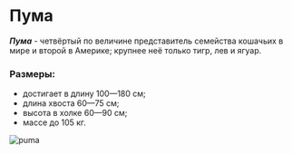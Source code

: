 # Пума
_**Пума**_ - четвёртый по величине представитель семейства кошачьих в мире и второй в Америке; крупнее неё только тигр, лев и ягуар. 

### Размеры:
- достигает в длину 100—180 см; 
- длина хвоста 60—75 см; 
- высота в холке 60—90 см;
- массе до 105 кг. 

![puma](https://givotniymir.ru/wp-content/uploads/2017/01/puma-zhivotnoe-obraz-zhizni-i-sreda-obitaniya-pumy-1.jpg)